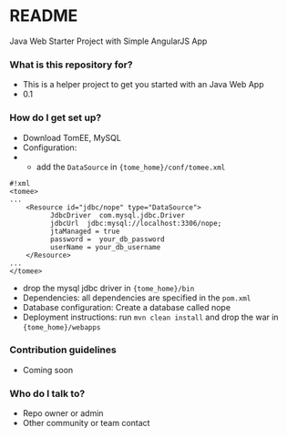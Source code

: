 # README #

Java Web Starter Project with Simple AngularJS App

### What is this repository for? ###

* This is a helper project to get you started with an Java Web App 
* 0.1

### How do I get set up? ###

* Download TomEE, MySQL
* Configuration: 
* * add the `DataSource` in  `{tome_home}/conf/tomee.xml`
```
#!xml
<tomee>
...
    <Resource id="jdbc/nope" type="DataSource">
          JdbcDriver  com.mysql.jdbc.Driver
          jdbcUrl  jdbc:mysql://localhost:3306/nope;
          jtaManaged = true
          password =  your_db_password
          userName = your_db_username
    </Resource>
...
</tomee>
```
* drop the mysql jdbc driver in `{tome_home}/bin`
* Dependencies: all dependencies are specified in the `pom.xml`
* Database configuration: Create a database called nope
* Deployment instructions: run `mvn clean install` and drop the war in `{tome_home}/webapps`

### Contribution guidelines ###

* Coming soon
### Who do I talk to? ###

* Repo owner or admin
* Other community or team contact